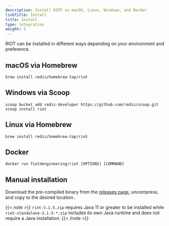 ```yaml
---
description: Install RIOT on macOS, Linux, Windows, and Docker
linkTitle: Install
title: Install
type: integration
weight: 2
---
```


RIOT can be installed in different ways depending on your environment and preference.

## macOS via Homebrew

```
brew install redis/homebrew-tap/riot
```

## Windows via Scoop

```
scoop bucket add redis-developer https://github.com/redis/scoop.git
scoop install riot
```

## Linux via Homebrew

```
brew install redis/homebrew-tap/riot
```

## Docker

```
docker run fieldengineering/riot [OPTIONS] [COMMAND]
```

## Manual installation

Download the pre-compiled binary from the [releases page](https://github.com/redis-developer/riot/releases), uncompress, and copy to the desired location.

{{< note >}}
`riot-3.1.5.zip` requires Java 11 or greater to be installed while `riot-standalone-3.1.5-*.zip` includes its own Java runtime and does not require a Java installation.
{{< /note >}}
